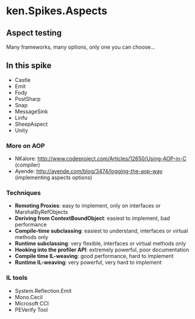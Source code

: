 # ken.Spikes.Aspects

## Aspect testing
Many frameworks, many options, only one you can choose...

## In this spike
* Castle
* Emit
* Fody
* PostSharp
* Snap
* MessageSink
* Linfu
* SheepAspect
* Unity

### More on AOP
* NKalore: http://www.codeproject.com/Articles/12650/Using-AOP-in-C (compiler)
* Ayende: http://ayende.com/blog/3474/logging-the-aop-way (implementing aspects options)

### Techniques
* **Remoting Proxies**: easy to implement, only on interfaces or MarshalByRefObjects
* **Deriving from ContextBoundObject**: easiest to implement, bad performance
* **Compile-time subclassing**: easiest to understand, interfaces or virtual methods only
* **Runtime subclassing**: very flexible, interfaces or virtual methods only
* **Hooking into the profiler API**: extremely powerful, poor documentation
* **Compile time IL-weaving**: good performance, hard to implement
* **Runtime IL-weaving**: very powerful, very hard to implement

### IL tools
* System.Reflection.Emit
* Mono.Cecil
* Microsoft CCI
* PEVerify Tool